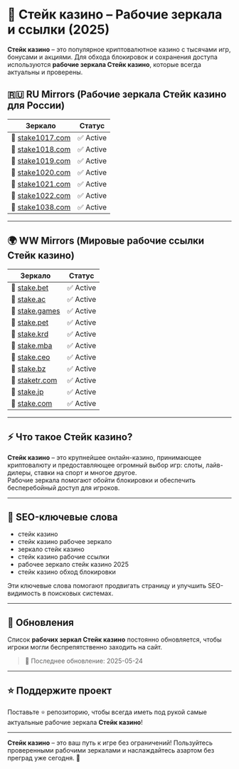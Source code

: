 # 🎰 Стейк казино – Рабочие зеркала и ссылки (2025)

**Стейк казино** – это популярное криптовалютное казино с тысячами игр, бонусами и акциями. Для обхода блокировок и сохранения доступа используются **рабочие зеркала Стейк казино**, которые всегда актуальны и проверены.

## 🇷🇺 RU Mirrors (Рабочие зеркала Стейк казино для России)

| Зеркало                                     | Статус  |
|---------------------------------------------|---------|
| 🔗 [stake1017.com](https://stake1017.com/?c=E21eRDVa) | ✅ Active |
| 🔗 [stake1018.com](https://stake1018.com/?c=E21eRDVa) | ✅ Active |
| 🔗 [stake1019.com](https://stake1019.com/?c=E21eRDVa) | ✅ Active |
| 🔗 [stake1020.com](https://stake1020.com/?c=E21eRDVa) | ✅ Active |
| 🔗 [stake1021.com](https://stake1021.com/?c=E21eRDVa) | ✅ Active |
| 🔗 [stake1022.com](https://stake1022.com/?c=E21eRDVa) | ✅ Active |
| 🔗 [stake1038.com](https://stake1038.com/?c=E21eRDVa) | ✅ Active |

---

## 🌍 WW Mirrors (Мировые рабочие ссылки Стейк казино)

| Зеркало                                    | Статус  |
|--------------------------------------------|---------|
| 🔗 [stake.bet](https://stake.bet/?c=E21eRDVa)         | ✅ Active |
| 🔗 [stake.ac](https://stake.ac/?c=E21eRDVa)           | ✅ Active |
| 🔗 [stake.games](https://stake.games/?c=E21eRDVa)     | ✅ Active |
| 🔗 [stake.pet](https://stake.pet/?c=E21eRDVa)         | ✅ Active |
| 🔗 [stake.krd](https://stake.krd/?c=E21eRDVa)         | ✅ Active |
| 🔗 [stake.mba](https://stake.mba/?c=E21eRDVa)         | ✅ Active |
| 🔗 [stake.ceo](https://stake.ceo/?c=E21eRDVa)         | ✅ Active |
| 🔗 [stake.bz](https://stake.bz/?c=E21eRDVa)           | ✅ Active |
| 🔗 [staketr.com](https://staketr.com/?c=E21eRDVa)     | ✅ Active |
| 🔗 [stake.jp](https://stake.jp/?c=E21eRDVa)           | ✅ Active |
| 🔗 [stake.com](https://stake.com/?c=E21eRDVa)         | ✅ Active |

---

## ⚡ Что такое Стейк казино?

**Стейк казино** – это крупнейшее онлайн-казино, принимающее криптовалюту и предоставляющее огромный выбор игр: слоты, лайв-дилеры, ставки на спорт и многое другое.  
Рабочие зеркала помогают обойти блокировки и обеспечить бесперебойный доступ для игроков.

---

## 🎯 SEO-ключевые слова

- стейк казино  
- стейк казино рабочее зеркало  
- зеркало стейк казино  
- стейк казино рабочие ссылки  
- рабочее зеркало стейк казино 2025  
- стейк казино обход блокировки  

Эти ключевые слова помогают продвигать страницу и улучшить SEO-видимость в поисковых системах.

---

## 🔄 Обновления

Список **рабочих зеркал Стейк казино** постоянно обновляется, чтобы игроки могли беспрепятственно заходить на сайт.  
> 📅 Последнее обновление: 2025-05-24

---

## ⭐ Поддержите проект

Поставьте ⭐️ репозиторию, чтобы всегда иметь под рукой самые актуальные рабочие зеркала **Стейк казино**!

---

**Стейк казино** – это ваш путь к игре без ограничений! Пользуйтесь проверенными рабочими зеркалами и наслаждайтесь азартом без преград уже сегодня. 🚀
